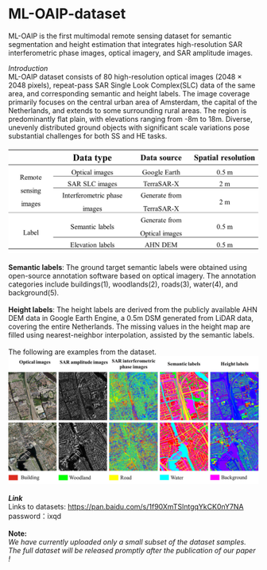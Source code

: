 # ML-OAIP-dataset
ML-OAIP is the first multimodal remote sensing dataset for semantic segmentation and height estimation that integrates high-resolution SAR interferometric phase images, optical imagery, and SAR amplitude images.

*Introduction*\
ML-OAIP dataset consists of 80 high-resolution optical images (2048 × 2048 pixels), repeat-pass SAR Single Look Complex(SLC) data of the same area, and corresponding semantic and height labels. The image coverage primarily focuses on the central urban area of Amsterdam, the capital of the Netherlands, and extends to some surrounding rural areas. The region is predominantly flat plain, with elevations ranging from -8m to 18m. Diverse, unevenly distributed ground objects with significant scale variations pose substantial challenges for both SS and HE tasks.\
\
![image](https://github.com/ZhipengWu1996/ML-OAIP-dataset/blob/main/1.png)\
\
**Semantic labels**: The ground target semantic labels were obtained using open-source annotation software based on optical imagery. The annotation categories include buildings(1), woodlands(2), roads(3), water(4), and background(5).\
\
**Height labels**: The height labels are derived from the publicly available AHN DEM  data in Google Earth Engine, a 0.5m DSM generated from LiDAR data, covering the entire Netherlands. The missing values in the height map are filled using nearest-neighbor interpolation, assisted by the semantic labels.\
\
The following are examples from the dataset.\
![image](https://github.com/ZhipengWu1996/ML-OAIP-dataset/blob/main/2.png)\
\
***Link***\
Links to datasets: https://pan.baidu.com/s/1f90XmTSlntgqYkCK0nY7NA password：ixqd\
\
**Note:**\
*We have currently uploaded only a small subset of the dataset samples. The full dataset will be released promptly after the publication of our paper !*

